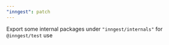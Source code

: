 ```yaml
---
"inngest": patch
---
```


Export some internal packages under `"inngest/internals"` for `@inngest/test` use
